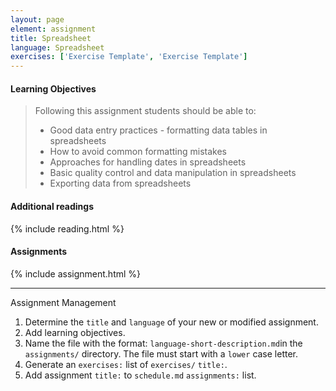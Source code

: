```yaml
---
layout: page
element: assignment
title: Spreadsheet                
language: Spreadsheet
exercises: ['Exercise Template', 'Exercise Template']
---
```


#### Learning Objectives

> Following this assignment students should be able to:
>
> - Good data entry practices - formatting data tables in spreadsheets
> - How to avoid common formatting mistakes
> - Approaches for handling dates in spreadsheets
> - Basic quality control and data manipulation in spreadsheets
> - Exporting data from spreadsheets

#### Additional readings

{% include reading.html %}

#### Assignments

{% include assignment.html %}

<!-- End of Assignments Template - Be sure to keep the include statements -->

****

Assignment Management

1. Determine the `title` and `language` of your new or modified assignment.
2. Add learning objectives.
3. Name the file with the format: `language-short-description.md`in the
   `assignments/` directory. The file must start with a `lower` case letter.
4. Generate an `exercises:` list of `exercises/` `title:`.
5. Add assignment `title:` to `schedule.md` `assignments:` list. 

